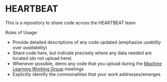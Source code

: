 # HEARTBEAT

This is a repository to share code across the HEARTBEAT team

Rules of Usage: 
- Provide detailed descriptions of any code updated (emphasize *usability* over *availability*)
- Share code here, but indicate precisely where any data needed are located (do not upload here)
- Whenever possible, demo any code that you upload during the [Machine Learning Working Group](https://drive.google.com/open?id=1BQkwXvTzeNjzvQ5TnSXhSncjT43U71oa) meetings
- Explicitly identify the commonalities that your work addresses/emerges




